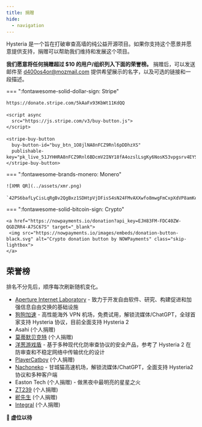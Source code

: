 ```yaml
---
title: 捐赠
hide:
  - navigation
---
```


Hysteria 是一个旨在打破审查高墙的纯公益开源项目。如果你支持这个愿景并愿意提供支持，捐赠可以帮助我们维持和发展这个项目。

**我们愿意将任何捐赠超过 $10 的用户/组织列入下面的荣誉榜。** 捐赠后，可以发送邮件至 d400os4or@mozmail.com 提供希望展示的名字，以及可选的链接和一段描述。

=== ":fontawesome-solid-dollar-sign: Stripe"

    https://donate.stripe.com/5kAaFx93KbWt11KdQQ

    <script async
      src="https://js.stripe.com/v3/buy-button.js">
    </script>

    <stripe-buy-button
      buy-button-id="buy_btn_1O8jlNA8nFCZ9Rnl6pDDhzXS"
      publishable-key="pk_live_51JYHHRA8nFCZ9Rnl6BDcmV2INY18fA4ozslLsgKy6NosK53vpgsrv4EYSUdTZz7OjpiXEi666dFjXsDCcv7phSUI00pJR4Z7Ee">
    </stripe-buy-button>

=== ":fontawesome-brands-monero: Monero"

    ![XMR QR](../assets/xmr.png)

    `42PS6bafLyCisLqRgBv2QgBxz1SDHtpVjDFisS4sN24FMvAXXwfo8mwgFmCxpXdVP8amKeT52FqPYPBVCH5pG9P54kSaUKr`

=== ":fontawesome-solid-bitcoin-sign: Crypto"

    <a href="https://nowpayments.io/donation?api_key=EJH83FM-FDC40ZW-QGDZRR4-A7SC67S" target="_blank">
     <img src="https://nowpayments.io/images/embeds/donation-button-black.svg" alt="Crypto donation button by NOWPayments" class="skip-lightbox">
    </a>

## 荣誉榜

排名不分先后，顺序每次刷新随机变化。

<div id="hof-start"></div>

- [Aperture Internet Laboratory](https://apernet.io/) - 致力于开发自由软件、研究、构建促进和加强信息自由交换的基础设施
- [狗狗加速](https://狗狗加速.com) - 高性能海外 VPN 机场，免费试用，解锁流媒体/ChatGPT，全球首家支持 Hysteria 协议，目前全面支持 Hysteria 2
- Asahi (个人捐赠)
- [莫蒂默贝克特](https://space.bilibili.com/152313349) (个人捐赠)
- [洋葱游戏盾](https://youxidun.vip/) - 基于多种现代化防审查协议的安全产品，参考了 Hysteria 2 在防审查和不稳定网络中传输优化的设计
- [PlayerCatboy](https://github.com/Catboy96) (个人捐赠)
- [Nachoneko](https://nacho.lol/) - 甘城猫高速机场，解锁流媒体/ChatGPT，全面支持 Hysteria2 协议和多种客户端
- Easton Tech (个人捐赠) - 做黑夜中最明亮的星星之火
- [ZT239](https://github.com/zhangtony239) (个人捐赠)
- [棜先生](https://bio.link/yuxiansheng) (个人捐赠)
- [Integral](https://integral.codeberg.page/about/) (个人捐赠)

**👀 虚位以待**

<script src="/javascripts/hof_rand.js"></script>
